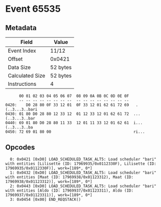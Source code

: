 # Event 65535

## Metadata

| Field           | Value    |
|-----------------|----------|
| Event Index     | 11/12    |
| Offset          | 0x0421   |
| Data Size       | 52 bytes |
| Calculated Size | 52 bytes |
| Instructions    | 4        |

```
      00 01 02 03 04 05 06 07  08 09 0A 0B 0C 0D 0E 0F
      -- -- -- -- -- -- -- --  -- -- -- -- -- -- -- --
0420:    D0 28 80 0F 33 12 01  0F 33 12 01 62 61 72 69   .(..3...3..bari
0430: 01 80 D0 28 80 12 33 12  01 12 33 12 01 62 61 72  ...(..3...3..bar
0440: 69 01 80 D0 28 80 11 33  12 01 11 33 12 01 62 61  i...(..3...3..ba
0450: 72 69 01 80 00                                    ri...           
```

## Opcodes

```
  0: 0x0421 [0xD0] LOAD_SCHEDULED_TASK_ALT5: Load scheduler "bari" with entities [Lilisette (ID: 17969935/0x0112330F), Lilisette (ID: 17969935/0x0112330F)], work=[189*, 0*]
  1: 0x0432 [0xD0] LOAD_SCHEDULED_TASK_ALT5: Load scheduler "bari" with entities [Maat (ID: 17969938/0x01123312), Maat (ID: 17969938/0x01123312)], work=[189*, 0*]
  2: 0x0443 [0xD0] LOAD_SCHEDULED_TASK_ALT5: Load scheduler "bari" with entities [Aldo (ID: 17969937/0x01123311), Aldo (ID: 17969937/0x01123311)], work=[189*, 0*]
  3: 0x0454 [0x00] END_REQSTACK()
```
